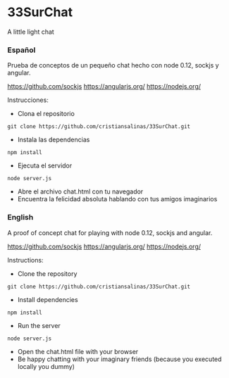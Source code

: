 # 33SurChat
A little light chat 

### Español

Prueba de conceptos de un pequeño chat hecho con node 0.12, sockjs y angular.

https://github.com/sockjs
https://angularjs.org/
https://nodejs.org/

Instrucciones:

* Clona el repositorio
```
git clone https://github.com/cristiansalinas/33SurChat.git
```
* Instala las dependencias
```
npm install
```
* Ejecuta el servidor
```
node server.js
```
* Abre el archivo chat.html con tu navegador
* Encuentra la felicidad absoluta hablando con tus amigos imaginarios


### English

A proof of concept chat for playing with node 0.12, sockjs and angular.

https://github.com/sockjs
https://angularjs.org/
https://nodejs.org/

Instructions:

* Clone the repository
```
git clone https://github.com/cristiansalinas/33SurChat.git
```
* Install dependencies
```
npm install
```
* Run the server
```
node server.js
```
* Open the chat.html file with your browser
* Be happy chatting with your imaginary friends (because you executed locally you dummy)

